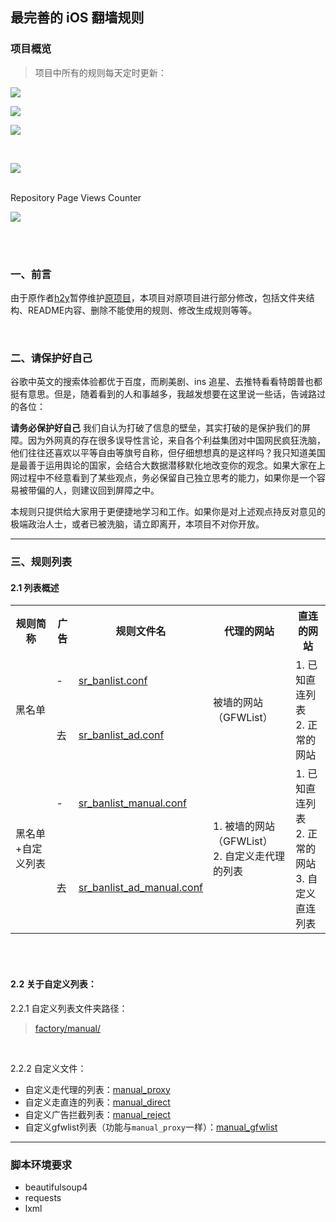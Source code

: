 ## 最完善的 iOS 翻墙规则

### 项目概览

> 项目中所有的规则每天定时更新：

![](https://img.shields.io/badge/规则更新时间-2025.07.20%2009%3A02%3A25-blue?style=for-the-badge&logo=AdGuard)

![](https://img.shields.io/badge/GFW规则数-5674-critical?style=for-the-badge&logo=SpringSecurity)

![](https://img.shields.io/badge/AdBlock规则数-34825-blueviolet?style=for-the-badge&logo=AdBlock)




<br>

![](https://nthack.github.io/nthack/assets/img/Shadowrocket_banner_resize.jpg)

<br>
Repository Page Views Counter

![](https://komarev.com/ghpvc/?username=nthack-shadowrocket-rules&style=for-the-badge&color=dc143c&label=Repository+Views)

<br>
<br>

### 一、前言
由于原作者[h2y](https://github.com/h2y/Shadowrocket-ADBlock-Rules)暂停维护[原项目](https://github.com/h2y/Shadowrocket-ADBlock-Rules)，本项目对原项目进行部分修改，包括文件夹结构、README内容、删除不能使用的规则、修改生成规则等等。

<br>

### 二、请保护好自己

谷歌中英文的搜索体验都优于百度，而刷美剧、ins 追星、去推特看看特朗普也都挺有意思。但是，随着看到的人和事越多，我越发想要在这里说一些话，告诫路过的各位：

**请务必保护好自己** 我们自认为打破了信息的壁垒，其实打破的是保护我们的屏障。因为外网真的存在很多误导性言论，来自各个利益集团对中国网民疯狂洗脑，他们往往还喜欢以平等自由等旗号自称，但仔细想想真的是这样吗？我只知道美国是最善于运用舆论的国家，会结合大数据潜移默化地改变你的观念。如果大家在上网过程中不经意看到了某些观点，务必保留自己独立思考的能力，如果你是一个容易被带偏的人，则建议回到屏障之中。

本规则只提供给大家用于更便捷地学习和工作。如果你是对上述观点持反对意见的极端政治人士，或者已被洗脑，请立即离开，本项目不对你开放。


------------------------------------------------------

### 三、规则列表
#### 2.1 列表概述

<table>
    <tr>
        <th>规则简称</th><th>广告</th><th>规则文件名</th><th>代理的网站</th><th>直连的网站</th>
    </tr>
    <tr>
        <td rowspan="2">黑名单</td><td>-</td><td><a href="https://nthack.github.io/Shadowrocket-ADBlock-Rules-Easy/sr_banlist.conf" target="_blank">sr_banlist.conf</a></td><td rowspan="2">被墙的网站（GFWList）</td><td rowspan="2">1. 已知直连列表<br>2. 正常的网站</td>
    </tr>
    <tr>
        <td>去</td><td><a href="https://nthack.github.io/Shadowrocket-ADBlock-Rules-Easy/sr_banlist_ad.conf" target="_blank">sr_banlist_ad.conf</a></td>
    </tr>
    <tr>
        <td rowspan="2">黑名单+自定义列表</td><td>-</td><td><a href="https://nthack.github.io/Shadowrocket-ADBlock-Rules-Easy/sr_banlist_manual.conf" target="_blank" >sr_banlist_manual.conf</a></td><td rowspan="2">1. 被墙的网站（GFWList）<br>2. 自定义走代理的列表</td><td rowspan="2">1. 已知直连列表<br>2. 正常的网站<br>3. 自定义直连列表</td>
    </tr>
    <tr>
        <td>去</td><td><a href="https://nthack.github.io/Shadowrocket-ADBlock-Rules-Easy/sr_banlist_ad_manual.conf" target="_blank">sr_banlist_ad_manual.conf</a></td>
    </tr>
</table>


<br><br>

#### 2.2 关于自定义列表：

2.2.1 自定义列表文件夹路径：

> [factory/manual/](https://github.com/nthack/Shadowrocket-ADBlock-Rules-Easy/tree/master/factory/manual)


<br>

2.2.2 自定义文件：

- 自定义走代理的列表：[manual_proxy](https://nthack.github.io/Shadowrocket-ADBlock-Rules-Easy/factory/manual/manual_proxy.txt)
- 自定义走直连的列表：[manual_direct](https://nthack.github.io/Shadowrocket-ADBlock-Rules-Easy/factory/manual/manual_direct.txt)
- 自定义广告拦截列表：[manual_reject](https://nthack.github.io/Shadowrocket-ADBlock-Rules-Easy/factory/manual/manual_reject.txt)
- 自定义gfwlist列表（功能与`manual_proxy`一样）：[manual_gfwlist](https://nthack.github.io/Shadowrocket-ADBlock-Rules-Easy/factory/manual/manual_gfwlist.txt)

------------------------------------------------------



### 脚本环境要求

* beautifulsoup4
* requests
* lxml

